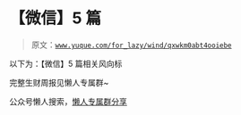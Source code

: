 # 【微信】5 篇

> 原文：[`www.yuque.com/for_lazy/wind/qxwkm0abt4ooiebe`](https://www.yuque.com/for_lazy/wind/qxwkm0abt4ooiebe)

以下为：【微信】5 篇相关风向标

完整生财周报见懒人专属群~

公众号懒人搜索，[懒人专属群分享](https://lazybook.fun/#/blog/group)